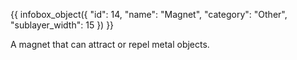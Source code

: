 {{ infobox_object({
	"id": 14,
	"name": "Magnet",
	"category": "Other",
	"sublayer_width": 15
}) }}

A magnet that can attract or repel metal objects.

